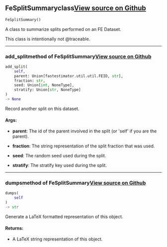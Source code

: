 ## FeSplitSummary<span class="tag">class</span><a class="sourcelink" href=https://github.com/fastestimator/fastestimator/blob/r1.2/fastestimator/util/traceability_util.py/#L133-L166>View source on Github</a>
```python
FeSplitSummary()
```
A class to summarize splits performed on an FE Dataset.

This class is intentionally not @traceable.

---

### add_split<span class="tag">method of FeSplitSummary</span><a class="sourcelink" href=https://github.com/fastestimator/fastestimator/blob/r1.2/fastestimator/util/traceability_util.py/#L142-L151>View source on Github</a>
```python
add_split(
	self,
	parent: Union[fastestimator.util.util.FEID, str],
	fraction: str,
	seed: Union[int, NoneType],
	stratify: Union[str, NoneType]
)
-> None
```
Record another split on this dataset.


<h4>Args:</h4>


* **parent**: The id of the parent involved in the split (or 'self' if you are the parent).

* **fraction**: The string representation of the split fraction that was used.

* **seed**: The random seed used during the split.

* **stratify**: The stratify key used during the split.

---

### dumps<span class="tag">method of FeSplitSummary</span><a class="sourcelink" href=https://github.com/fastestimator/fastestimator/blob/r1.2/fastestimator/util/traceability_util.py/#L153-L166>View source on Github</a>
```python
dumps(
	self
)
-> str
```
Generate a LaTeX formatted representation of this object.


<h4>Returns:</h4>

<ul class="return-block"><li>    A LaTeX string representation of this object.</li></ul>


